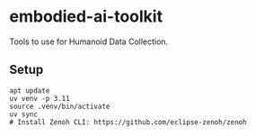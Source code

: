 # embodied-ai-toolkit

Tools to use for Humanoid Data Collection.

## Setup
```
apt update
uv venv -p 3.11
source .venv/bin/activate
uv sync
# Install Zenoh CLI: https://github.com/eclipse-zenoh/zenoh
```
